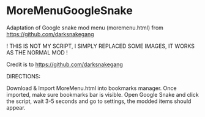 # MoreMenuGoogleSnake
Adaptation of Google snake mod menu (moremenu.html) from https://github.com/darksnakegang

! THIS IS NOT MY SCRIPT, I SIMPLY REPLACED SOME IMAGES, IT WORKS AS THE NORMAL MOD !

Credit is to https://github.com/darksnakegang

DIRECTIONS:


Download & Import MoreMenu.html into bookmarks manager.
Once imported, make sure bookmarks bar is visible.
Open Google Snake and click the script, wait 3-5 seconds and go to settings, the modded items should appear.

